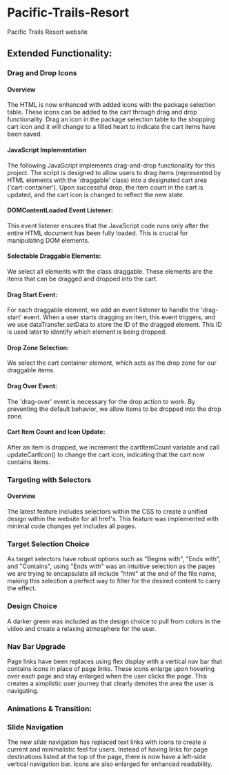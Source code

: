 # Pacific-Trails-Resort
Pacific Trails Resort website

## Extended Functionality:

### Drag and Drop Icons

#### Overview
The HTML is now enhanced with added icons with the package selection table. These icons can be added to the cart through drag and drop functionality. Drag an icon in the package selection table to the shopping cart icon and it will change to a filled heart to indicate the cart items have been saved. 

#### JavaScript Implementation 
The following JavaScript implements drag-and-drop functionality for this project. The script is designed to allow users to drag items (represented by HTML elements with the 'draggable' class) into a designated cart area ('cart-container'). Upon successful drop, the item count in the cart is updated, and the cart icon is changed to reflect the new state.

#### DOMContentLoaded Event Listener: 
This event listener ensures that the JavaScript code runs only after the entire HTML document has been fully loaded. This is crucial for manipulating DOM elements.

#### Selectable Draggable Elements: 
We select all elements with the class draggable. These elements are the items that can be dragged and dropped into the cart.

#### Drag Start Event: 
For each draggable element, we add an event listener to handle the 'drag-start' event. When a user starts dragging an item, this event triggers, and we use dataTransfer.setData to store the ID of the dragged element. This ID is used later to identify which element is being dropped.

#### Drop Zone Selection: 
We select the cart container element, which acts as the drop zone for our draggable items.

#### Drag Over Event: 
The 'drag-over' event is necessary for the drop action to work. By preventing the default behavior, we allow items to be dropped into the drop zone.

#### Cart Item Count and Icon Update: 
After an item is dropped, we increment the cartItemCount variable and call updateCartIcon() to change the cart icon, indicating that the cart now contains items.

### Targeting with Selectors

#### Overview
The latest feature includes selectors within the CSS to create a unified design within the website for all href's. This feature was implemented with minimal code changes yet includes all pages.

### Target Selection Choice
As target selectors have robust options such as "Begins with", "Ends with", and "Contains", using "Ends with" was an intuitive selection as the pages we are trying to encapsulate all include "html" at the end of the file name, making this selection a perfect way to filter for the desired content to carry the effect.

### Design Choice
A darker green was included as the design choice to pull from colors in the video and create a relaxing atmosphere for the user.

### Nav Bar Upgrade
Page links have been replaces using flex display with a vertical nav bar that contains icons in place of page links.
These icons enlarge upon hovering over each page and stay enlarged when the user clicks the page. This creates a simplistic user journey that clearly denotes the area the user is navigating.


### Animations & Transition:
### Slide Navigation
The new *slide* navigation has replaced text links with icons to create a current and minimalistic feel for users. Instead of having links for page destinations listed at the top of the page, there is now have a left-side vertical navigation bar. Icons are also enlarged for enhanced readability.
 